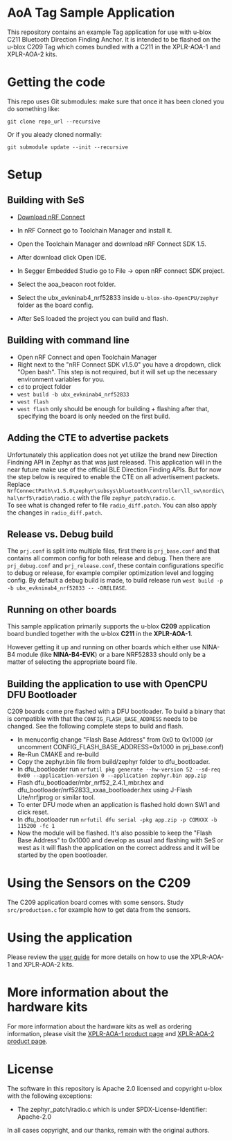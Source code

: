 # AoA Tag Sample Application
This repository contains an example Tag application for use with u-blox C211 Bluetooth Direction Finding Anchor. It is intended to be flashed on the u-blox C209 Tag which comes bundled with a C211 in the XPLR-AOA-1 and XPLR-AOA-2 kits. 

# Getting the code
This repo uses Git submodules: make sure that once it has been cloned you do something like:

`git clone repo_url --recursive`

Or if you aleady cloned normally:

`git submodule update --init --recursive`

# Setup
## Building with SeS
- [Download nRF Connect](https://developer.nordicsemi.com/nRF_Connect_SDK/doc/1.5.1/nrf/gs_assistant.html#gs-assistant)
- In nRF Connect go to Toolchain Manager and install it.
- Open the Toolchain Manager and download nRF Connect SDK 1.5.
- After download click Open IDE.
- In Segger Embedded Studio go to File -> open nRF connect SDK project.
- Select the aoa_beacon root folder.
- Select the ubx_evkninab4_nrf52833 inside `u-blox-sho-OpenCPU/zephyr` folder as the board config.

- After SeS loaded the project you can build and flash.


## Building with command line
- Open nRF Connect and open Toolchain Manager
- Right next to the "nRF Connect SDK v1.5.0" you have a dropdown, click "Open bash". This step is not required, but it will set up the necessary environment variables for you.
- `cd` to project folder
- `west build -b ubx_evkninab4_nrf52833`
- `west flash` 
- `west flash` only should be enough for building + flashing after that, specifying the board is only needed on the first build. 

## Adding the CTE to advertise packets
Unfortunately this application does not yet utilize the brand new Direction Findning API in Zephyr as that was just released. This application will in the near future make use of the official BLE Direction Finding APIs. But for now the step below is required to enable the CTE on all advertisement packets.
Replace `NrfConnectPath\v1.5.0\zephyr\subsys\bluetooth\controller\ll_sw\nordic\hal\nrf5\radio\radio.c` with the file `zephyr_patch\radio.c`.  
To see what is changed refer to file `radio_diff.patch`. You can also apply the changes in `radio_diff.patch`.

## Release vs. Debug build
The `prj.conf` is split into multiple files, first there is `prj_base.conf` and that contains all common config for both release and debug.
Then there are `prj_debug.conf` and `prj_release.conf`, these contain configurations specific to debug or release, for example compiler optimization level and logging config. By default a debug build is made, to build release run `west build -p -b ubx_evkninab4_nrf52833 -- -DRELEASE`.

## Running on other boards
This sample application primarily supports the u-blox **C209** application board bundled together with the u-blox **C211** in the **XPLR-AOA-1**. 

However getting it up and running on other boards which either use NINA-B4 module (like **NINA-B4-EVK**) or a bare NRF52833 should only be a matter of selecting the appropriate board file.

## Building the application to use with OpenCPU DFU Bootloader
C209 boards come pre flashed with a DFU bootloader. To build a binary that is compatible with that the `CONFIG_FLASH_BASE_ADDRESS` needs to be changed. See the following complete steps to build and flash.
- In menuconfig change "Flash Base Address" from 0x0 to 0x1000 (or uncomment CONFIG_FLASH_BASE_ADDRESS=0x1000 in prj_base.conf)
- Re-Run CMAKE and re-build
- Copy the zephyr.bin file from build/zephyr folder to dfu_bootloader.
- In dfu_bootloader run `nrfutil pkg generate --hw-version 52 --sd-req 0x00 --application-version 0 --application zephyr.bin app.zip`
- Flash dfu_bootloader/mbr_nrf52_2.4.1_mbr.hex and dfu_bootloader/nrf52833_xxaa_bootloader.hex using J-Flash Lite/nrfjprog or similar tool.
- To enter DFU mode when an application is flashed hold down SW1 and click reset.
- In dfu_bootloader run `nrfutil dfu serial -pkg app.zip -p COMXXX -b 115200 -fc 1`
- Now the module will be flashed. It's also possible to keep the "Flash Base Address" to 0x1000 and develop as usual and flashing with SeS or west as it will flash the application on the correct address and it will be started by the open bootloader.

# Using the Sensors on the C209
The C209 application board comes with some sensors. Study `src/production.c` for example how to get data from the sensors.

# Using the application
Please review the [user guide](https://www.u-blox.com/en/docs/UBX-21004616) for more details on how to use the XPLR-AOA-1 and XPLR-AOA-2 kits. 

# More information about the hardware kits
For more information about the hardware kits as well as ordering information, please visit the [XPLR-AOA-1 product page](https://www.u-blox.com/en/product/xplr-aoa-1-kit) and [XPLR-AOA-2 product page](https://www.u-blox.com/en/product/xplr-aoa-2-kit).

# License
The software in this repository is Apache 2.0 licensed and copyright u-blox with the following exceptions:
- The zephyr_patch/radio.c which is under SPDX-License-Identifier: Apache-2.0

In all cases copyright, and our thanks, remain with the original authors.
